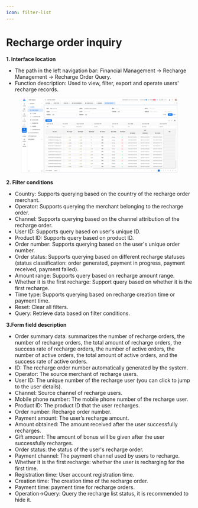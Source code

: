 ```yaml
---
icon: filter-list
---
```


# Recharge order inquiry

**1. Interface location**

* The path in the left navigation bar: Financial Management → Recharge Management → Recharge Order Query.
* Function description: Used to view, filter, export and operate users' recharge records.

<figure><img src="../../.gitbook/assets/image (208).png" alt=""><figcaption></figcaption></figure>

**2. Filter conditions**

* Country: Supports querying based on the country of the recharge order merchant.
* Operator: Supports querying the merchant belonging to the recharge order.
* Channel: Supports querying based on the channel attribution of the recharge order.
* User ID: Supports query based on user's unique ID.
* Product ID: Supports query based on product ID.
* Order number: Supports querying based on the user's unique order number.
* Order status: Supports querying based on different recharge statuses (status classification: order generated, payment in progress, payment received, payment failed).
* Amount range: Supports query based on recharge amount range.
* Whether it is the first recharge: Support query based on whether it is the first recharge.
* Time type: Supports querying based on recharge creation time or payment time.
* Reset: Clear all filters.
* Query: Retrieve data based on filter conditions.

**3.Form field description**

* Order summary data: summarizes the number of recharge orders, the number of recharge orders, the total amount of recharge orders, the success rate of recharge orders, the number of active orders, the number of active orders, the total amount of active orders, and the success rate of active orders.
* ID: The recharge order number automatically generated by the system.
* Operator: The source merchant of recharge users.
* User ID: The unique number of the recharge user (you can click to jump to the user details).
* Channel: Source channel of recharge users.
* Mobile phone number: The mobile phone number of the recharge user.
* Product ID: The product ID that the user recharges.
* Order number: Recharge order number.
* Payment amount: The user’s recharge amount.
* Amount obtained: The amount received after the user successfully recharges.
* Gift amount: The amount of bonus will be given after the user successfully recharges.
* Order status: the status of the user's recharge order.
* Payment channel: The payment channel used by users to recharge.
* Whether it is the first recharge: whether the user is recharging for the first time.
* Registration time: User account registration time.
* Creation time: The creation time of the recharge order.
* Payment time: payment time for recharge orders.
* Operation->Query: Query the recharge list status, it is recommended to hide it.
